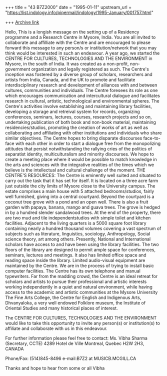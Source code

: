 +++
title = "43 B7Z2000"
date = "1995-01-11"
upstream_url = "https://list.indology.info/pipermail/indology/1995-January/001757.html"

+++
[Archive link](https://list.indology.info/pipermail/indology/1995-January/001757.html)

Hello,
This is a longish message on the setting up of a Residency programme and
a Research Centre in Mysore, India.  You are all invited to collaborate
and affilliate with the Centre and are encouraged to please forward this
message to any person/s or institution/network that you may think would
be interested in such an endeavour.
 A year ago, we started the CENTRE FOR CULTURES, TECHNOLOGIES AND THE
ENVIRONMENT in Mysore, in the south of India.  It was created as a
non-profit, non-government organization and legally registered as such.
The Centre's inception was fostered by a diverse group of scholars,
researchers and artists from India, Canada, and the UK to promote and
facilitate interdisciplinary research and development of alliances with
and between cultures, communities and individuals.  The Centre foresees
its role as one which encourages communication and intercultural
dialogue and facilitates research in cultural, artistic, technological
and environmental spheres.
  The Centre's activities involve establishing and maintaining
library facilities, developing a storage and retreival system for
records, organizing conferences, seminars, lectures, courses, research
projects and so on, undertaking publication of both book and non-book
material, maintaining residencies/studios, promoting the creation of
works of art as well as collaborating and affiliating with other
institutions and individuals who share similar objectives.
  The Centre hopes to bring disparate discourses face-to-face with each
other in order to start a dialogue free from the monopolizing attitudes
that persist notwithstanding the rallying cries of the politics of
separatist identity, multiculturalism and minority discourses.  We hope
to create a meeting place where it would be possible to match knowledge
in the arts and sciences with the integrative realities of the times
which we believe is the intellectual and cultural challenge of the
moment.
THE CENTRE'S RESOURCES:
  The Centre is eminently well suited and situated to carry out the task
that it has set for itself.  It is located on a three acre farm just
outside the city limits of Mysore close to the University campus. The
estate comprises a main house with 5 attached bedrooms/studios, fairly
well furnished, giving into a central courtyard.
  Beyond the courtyard is a coconut tree grove with a pond and an open
well.  There is also a fruit garden with papaya, banana, mango and
guava trees.  The grove is hedged in by a hundred slender sandalwood
trees.  At the end of the property, there are two mud and tile
independentstudios with simple toilet and kitchen facilities.
  Adjacent to the living quarters is a 5000 square foot library
containing nearly a hundred thousand volumes covering a vast spectrum
of subjects such as literature, linguistics, sociology, Anthropology,
Social science theory, art among others.  Presently, National and
International scholars have access to and have been using the library
facilities.  The two floors of the library are designed to permit ample
space for conferences, seminars, lectures and meetings.  It also has
limited office space and reading space inside the library.  Limited
audio-visual equipment are maintained by the Centre.  We are in the
process of trying to install basic computer facilities.  The Centre
has its own telephone and manual typewriters.
  Far from the madding crowd, the Centre is an ideal retreat for
scholars and artists to pursue their professional and artistic interests
working independently in a quiet and natural environment, while having
access to the academic and artistic communities at the Mysore University
The Fine Arts College, the Centre for English and Indigenous Arts,
Dhvanyaloka, a very well endowed Folklore museum, the Institute of
Oriental Studies and many historical places of interest.

  The CENTRE FOR CULTURES, TECHNOLOGIES AND THE ENVIRONMENT would like
to take this opportunity to invite any person(s) or institution(s) to
affiliate and collaborate with us in this endeavour.

For further information please feel free to contact:
Ms. Vibha Sharma (Secretary, CCTE)
4289 Hotel de Ville
Montreal, Quebec
H2W 2H3, CANADA

Phone/Fax: (514)845-8496
e-mail:B7Z2 at MUSICB.MCGILL.CA

Thanks and hope to hear from some or all
Vibha






